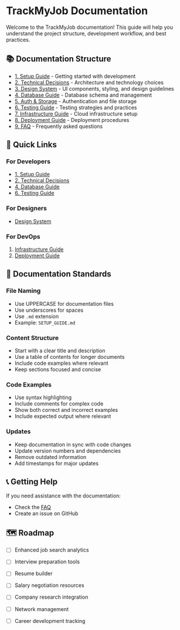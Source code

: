 # TrackMyJob Documentation

Welcome to the TrackMyJob documentation! This guide will help you understand the project structure, development workflow, and best practices.

## 📚 Documentation Structure

- [1. Setup Guide](1_SETUP_GUIDE.md) - Getting started with development
- [2. Technical Decisions](2_TECHNICAL_DECISIONS.md) - Architecture and technology choices
- [3. Design System](3_DESIGN_SYSTEM.md) - UI components, styling, and design guidelines
- [4. Database Guide](4_DATABASE_GUIDE.md) - Database schema and management
- [5. Auth & Storage](5_AUTH_STORAGE.md) - Authentication and file storage
- [6. Testing Guide](6_TESTING_GUIDE.md) - Testing strategies and practices
- [7. Infrastructure Guide](7_INFRASTRUCTURE.md) - Cloud infrastructure setup
- [8. Deployment Guide](8_DEPLOYMENT.md) - Deployment procedures
- [9. FAQ](9_FAQ.md) - Frequently asked questions

## 🎯 Quick Links

### For Developers

- [1. Setup Guide](1_SETUP_GUIDE.md)
- [2. Technical Decisions](2_TECHNICAL_DECISIONS.md)
- [4. Database Guide](4_DATABASE_GUIDE.md)
- [6. Testing Guide](6_TESTING_GUIDE.md)

### For Designers

- [Design System](03_DESIGN_SYSTEM.md)

### For DevOps

1. [Infrastructure Guide](07_INFRASTRUCTURE.md)
2. [Deployment Guide](08_DEPLOYMENT.md)

## 📝 Documentation Standards

### File Naming

- Use UPPERCASE for documentation files
- Use underscores for spaces
- Use `.md` extension
- Example: `SETUP_GUIDE.md`

### Content Structure

- Start with a clear title and description
- Use a table of contents for longer documents
- Include code examples where relevant
- Keep sections focused and concise

### Code Examples

- Use syntax highlighting
- Include comments for complex code
- Show both correct and incorrect examples
- Include expected output where relevant

### Updates

- Keep documentation in sync with code changes
- Update version numbers and dependencies
- Remove outdated information
- Add timestamps for major updates

## 📞 Getting Help

If you need assistance with the documentation:

- Check the [FAQ](FAQ.md)
- Create an issue on GitHub

## 🗺️ Roadmap

- [ ] Enhanced job search analytics
- [ ] Interview preparation tools
- [ ] Resume builder
- [ ] Salary negotiation resources
- [ ] Company research integration
- [ ] Network management
- [ ] Career development tracking

